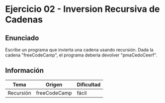 # Ejercicio 02 - Inversion Recursiva de Cadenas

## Enunciado

Escribe un programa que invierta una cadena usando recursión. Dada la cadena "freeCodeCamp", el programa debería devolver "pmaCedoCeerf".

## Información

| Tema      | Origen       | Dificultad |
| --------- | ------------ | ---------- |
| Recursión | freeCodeCamp | fácil    |
